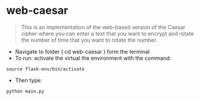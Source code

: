 # web-caesar


> This is an implementation of the web-based version of the Caesar cipher where you can enter a text that you want to encrypt and rotate the number of time that you want to rotate the number.
* Navigate to folder ( cd web-caesar ) form the terminal
* To run: activate the virtual the environment with the command:
```
source flask-env/bin/activate
`````
* Then type:
````
python main.py

